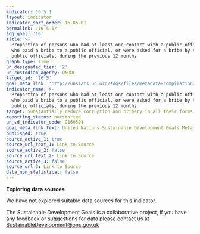 ```yaml
---
indicator: 16.5.1
layout: indicator
indicator_sort_order: 16-05-01
permalink: /16-5-1/
sdg_goal: '16'
title: >-
  Proportion of persons who had at least one contact with a public official and
  who paid a bribe to a public official, or were asked for a bribe by those
  public officials, during the previous 12 months
graph_type: line
un_designated_tier: '2'
un_custodian_agency: UNODC
target_id: '16.5'
goal_meta_link: 'http://unstats.un.org/sdgs/files/metadata-compilation/Metadata-Goal-16.pdf'
indicator_name: >-
  Proportion of persons who had at least one contact with a public official and
  who paid a bribe to a public official, or were asked for a bribe by those
  public officials, during the previous 12 months
target: Substantially reduce corruption and bribery in all their forms
reporting_status: notstarted
un_sd_indicator_code: C160501
goal_meta_link_text: United Nations Sustainable Development Goals Metadata (pdf 1361kB)
published: true
source_active_1: true
source_url_text_1: Link to Source
source_active_2: false
source_url_text_2: Link to Source
source_active_3: false
source_url_3: Link to Source
data_non_statistical: false
---
```

**Exploring data sources**

We have not explored suitable data sources for this indicator. 

The Sustainable Development Goals is a collaborative project, if you have any feedback or suggestions for data please contact us at <SustainableDevelopment@ons.gov.uk>
